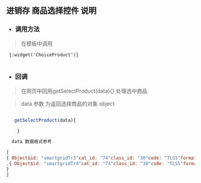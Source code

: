 ## 进销存 商品选择控件 说明

- ### 调用方法
 
> 在模板中调用

```` html
 {:widget('ChoiceProduct')}
 
```` 
- ### 回调 

> 在网页中回用getSelectProduct(data){} 处理选中商品

> data 参数 为返回选择商品的对象 object



``` javascript

   getSelectProduct(data){

    }

  data 数据格式参考

[
{ Object$id: "smartgridTr3"cat_id: "74"class_id: "30"code: "TLS5"format: "黄色*90L*13"id: "5"name: "塔拉斯5"selected: truestornNum: null}
,{ Object$id: "smartgridTr4"cat_id: "74"class_id: "30"code: "TLS5"format: "黄色*90L*15"id: "6"name: "塔拉斯5"selected: truestornNum: null
}
]


   